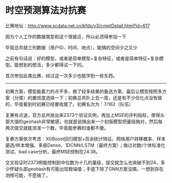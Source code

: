 # 时空预测算法对抗赛

比赛地址：http://www.scdata.net.cn/kfds/v3/cmptDetail.html?id=617

因为个人工作的数据类型和这个很接近，所以必须得参加一下

毕竟总共就三列数据（用户ID、时间、地点），能搞的空间少之又少

之前有句话说：好的模型，或者是简单模型+复杂特征，或者是简单特征+复杂模型。能想到的想法，多少都得试一下的。

首次参加此类比赛，经过这一次多少也能学到一些东西。

---

初赛方案，模型能着力的点不多，做了较多结果的备选方案，最后让模型按照多方案（分类）的置信度选择一下；初赛总共扑上去一周，还是有不少优化点没有做的，毕竟看到时初赛已经要收尾了。初赛名次为：7/162（队伍）

复赛有点迷，官方总共放出来2373个验证实例，再加上MSE的评判指标，使得头部大值的geohash非常敏感，也就是说搞出来一个初版模型把量级搞对，然后每两次提交就能测准一个数，毕竟能参赛的谁都不傻。

复赛方案依次考虑：XGBoost回归模型+百余统计特征、网格用户转移概率、样本遴选/样本增强、多层Dense、1DCNN/LSTM（最终方案）；做过对数/个体标准化测试、bad case分析。最终MSE控制在24.38。

交叉验证时2373例能控制到中位数为十几的量级，提交就怎么也突破不到24，多少怀疑头部geohash有可能出现极端值；手底下除了GNN方案没搞，一想到存在测榜可能，不愿搞了。
